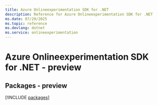 ```yaml
---
title: Azure Onlineexperimentation SDK for .NET
description: Reference for Azure Onlineexperimentation SDK for .NET
ms.date: 07/29/2025
ms.topic: reference
ms.devlang: dotnet
ms.service: onlineexperimentation
---
```

# Azure Onlineexperimentation SDK for .NET - preview
## Packages - preview
[!INCLUDE [packages](onlineexperimentation-index.md)]